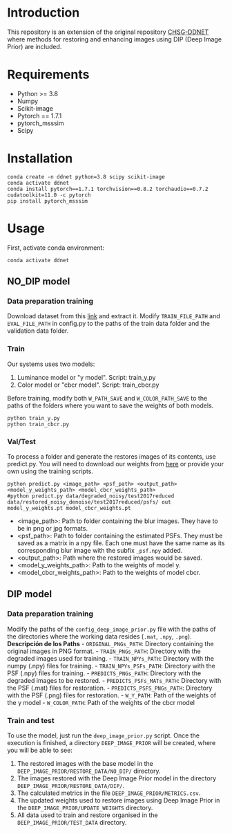 # Introduction
This repository is an extension of the original repository [CHSG-DDNET](https://github.com/vipgugr/CHSG-DDNet) where methods for restoring and enhancing images using DIP (Deep Image Prior) are included.

# Requirements
* Python >= 3.8
* Numpy
* Scikit-image
* Pytorch == 1.7.1
* pytorch_msssim
* Scipy


# Installation
```console
conda create -n ddnet python=3.8 scipy scikit-image
conda activate ddnet
conda install pytorch==1.7.1 torchvision==0.8.2 torchaudio==0.7.2 cudatoolkit=11.0 -c pytorch
pip install pytorch_msssim
```

# Usage
First, activate conda environment: 
```console 
conda activate ddnet
```

## NO_DIP model

### Data preparation training
Download dataset from this [link](https://drive.google.com/drive/folders/109VwKx-GI_MbqIdAfGp6WJ0ekpA1N9_T?usp=sharing) and extract it. Modify `TRAIN_FILE_PATH` and `EVAL_FILE_PATH` in config.py to the paths of the train data folder and the validation data folder.

### Train
Our systems uses two models:
1. Luminance model or "y model". Script: train_y.py
2. Color model or "cbcr model".  Script: train_cbcr.py

Before training, modify both `W_PATH_SAVE` and `W_COLOR_PATH_SAVE` to the paths of the folders where you want to save the weights of both models.

```console
python train_y.py
python train_cbcr.py
```

### Val/Test
To process a folder and generate the restores images of its contents, use predict.py.
You will need to download our weights from [here](https://drive.google.com/drive/folders/109VwKx-GI_MbqIdAfGp6WJ0ekpA1N9_T?usp=sharing) or provide your own using the training scripts.

```console
python predict.py <image_path> <psf_path> <output_path> <model_y_weights_path> <model_cbcr_weights_path>
#python predict.py data/degraded_noisy/test2017reduced data/restored_noisy_denoise/test2017reduced/psfs/ out model_y_weights.pt model_cbcr_weights.pt
```
* <image_path>:  Path to folder containing the blur images. They have to be in png or jpg formats.
* <psf_path>:    Path to folder containing the estimated PSFs. They must be saved as a matrix in a npy file. Each one must have the same name as its corresponding blur image with the subfix `_psf.npy` added.
* <output_path>: Path where the restored images would be saved.
* <model_y_weights_path>: Path to the weights of model y.
* <model_cbcr_weights_path>: Path to the weights of model cbcr.

## DIP model

### Data preparation training
Modify the paths of the `config_deep_image_prior.py` file with the paths of the directories where the working data resides (`.mat`, `.npy`, `.png`).
**Descripción de los Paths**
    - `ORIGINAL_PNGs_PATH`: Directory containing the original images in PNG format.
    - `TRAIN_PNGs_PATH`: Directory with the degraded images used for training.
    - `TRAIN_NPYs_PATH`: Directory with the numpy (.npy) files for training.
    - `TRAIN_NPYs_PSFs_PATH`: Directory with the PSF (.npy) files for training.
    - `PREDICTS_PNGs_PATH`: Directory with the degraded images to be restored.
    - `PREDICTS_PSFs_MATs_PATH`: Directory with the PSF (.mat) files for restoration.
    - `PREDICTS_PSFS_PNGs_PATH`: Directory with the PSF (.png) files for restoration.
    - `W_Y_PATH`: Path of the weights of the y model
    - `W_COLOR_PATH`: Path of the weights of the cbcr model

### Train and test
To use the model, just run the `deep_image_prior.py` script. Once the execution is finished, a directory `DEEP_IMAGE_PRIOR` will be created, where you will be able to see:
1. The restored images with the base model in the `DEEP_IMAGE_PRIOR/RESTORE_DATA/NO_DIP/` directory.
2. The images restored with the Deep Image Prior model in the directory `DEEP_IMAGE_PRIOR/RESTORE_DATA/DIP/`.
3. The calculated metrics in the file `DEEP_IMAGE_PRIOR/METRICS.csv`.
4. The updated weights used to restore images using Deep Image Prior in the `DEEP_IMAGE_PRIOR/UPDATE_WEIGHTS` directory.
5. All data used to train and restore organised in the `DEEP_IMAGE_PRIOR/TEST_DATA` directory.

